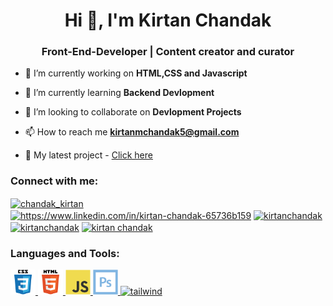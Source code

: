 <h1 align="center">Hi 👋, I'm Kirtan Chandak</h1>
<h3 align="center">Front-End-Developer | Content creator and curator</h3>

- 🔭 I’m currently working on **HTML,CSS and Javascript**

- 🌱 I’m currently learning **Backend Devlopment**

- 👯 I’m looking to collaborate on **Devlopment Projects**

- 📫 How to reach me **kirtanmchandak5@gmail.com**
- 🚧 My latest project - [Click here](https://gamememe.netlify.app/) 

<h3 align="left">Connect with me:</h3>
<p align="left">
<a href="https://twitter.com/chandak_kirtan" target="blank"><img align="center" src="https://raw.githubusercontent.com/rahuldkjain/github-profile-readme-generator/master/src/images/icons/Social/twitter.svg" alt="chandak_kirtan" height="30" width="40" /></a>
<a href="https://www.linkedin.com/in/kirtan-chandak-65736b159/" target="blank"><img align="center" src="https://raw.githubusercontent.com/rahuldkjain/github-profile-readme-generator/master/src/images/icons/Social/linked-in-alt.svg" alt="https://www.linkedin.com/in/kirtan-chandak-65736b159" height="30" width="40" /></a>
<a href="https://instagram.com/kirtanchandak" target="blank"><img align="center" src="https://raw.githubusercontent.com/rahuldkjain/github-profile-readme-generator/master/src/images/icons/Social/instagram.svg" alt="kirtanchandak" height="30" width="40" /></a>
<a href="https://www.behance.net/kirtanchandak" target="blank"><img align="center" src="https://raw.githubusercontent.com/rahuldkjain/github-profile-readme-generator/master/src/images/icons/Social/behance.svg" alt="kirtanchandak" height="30" width="40" /></a>
<a href="https://www.youtube.com/channel/UCd9I-SWP6ycLi5K_5sr4Xeg" target="blank"><img align="center" src="https://raw.githubusercontent.com/rahuldkjain/github-profile-readme-generator/master/src/images/icons/Social/youtube.svg" alt="kirtan chandak" height="30" width="40" /></a>
</p>

<h3 align="left">Languages and Tools:</h3>
<p align="left"> <a href="https://www.w3schools.com/css/" target="_blank"> <img src="https://raw.githubusercontent.com/devicons/devicon/master/icons/css3/css3-original-wordmark.svg" alt="css3" width="40" height="40"/> </a> <a href="https://www.w3.org/html/" target="_blank"> <img src="https://raw.githubusercontent.com/devicons/devicon/master/icons/html5/html5-original-wordmark.svg" alt="html5" width="40" height="40"/> </a> <a href="https://developer.mozilla.org/en-US/docs/Web/JavaScript" target="_blank"> <img src="https://raw.githubusercontent.com/devicons/devicon/master/icons/javascript/javascript-original.svg" alt="javascript" width="40" height="40"/> </a> <a href="https://www.photoshop.com/en" target="_blank"> <img src="https://raw.githubusercontent.com/devicons/devicon/master/icons/photoshop/photoshop-line.svg" alt="photoshop" width="40" height="40"/> </a> <a href="https://tailwindcss.com/" target="_blank"> <img src="https://www.vectorlogo.zone/logos/tailwindcss/tailwindcss-icon.svg" alt="tailwind" width="40" height="40"/> </a> </p>

